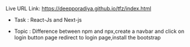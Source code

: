 Live URL Link: https://deepporadiya.github.io/tfz/index.html

- Task : React-Js and Next-js

- Topic : Difference between npm and npx,create a navbar and click on login button page redirect to login page,install the bootstrap 